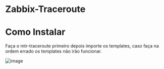 # Zabbix-Traceroute

# Como Instalar


Faça o mtr-traceroute primeiro depois importe os templates, caso faça na ordem errado os templates não irão funcionar.

![image](https://user-images.githubusercontent.com/94009104/231594911-ea9304ac-3b65-4a82-956b-a10c37eb8622.png)

